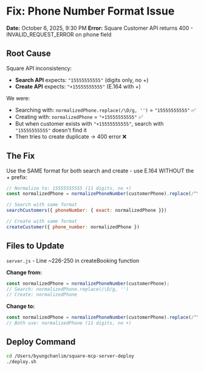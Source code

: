 # Fix: Phone Number Format Issue

**Date:** October 6, 2025, 9:30 PM
**Error:** Square Customer API returns 400 - INVALID_REQUEST_ERROR on phone field

## Root Cause

Square API inconsistency:
- **Search API** expects: `"15555555555"` (digits only, no +)
- **Create API** expects: `"+15555555555"` (E.164 with +)

We were:
- Searching with: `normalizedPhone.replace(/\D/g, '')` = `"15555555555"` ✅
- Creating with: `normalizedPhone` = `"+15555555555"` ✅
- But when customer exists with `"+15555555555"`, search with `"15555555555"` doesn't find it
- Then tries to create duplicate → 400 error ❌

## The Fix

Use the SAME format for both search and create - use E.164 WITHOUT the + prefix:

```javascript
// Normalize to: 15555555555 (11 digits, no +)
const normalizedPhone = normalizePhoneNumber(customerPhone).replace(/^\+/, '');

// Search with same format
searchCustomers({ phoneNumber: { exact: normalizedPhone }})

// Create with same format  
createCustomer({ phone_number: normalizedPhone })
```

## Files to Update

`server.js` - Line ~226-250 in createBooking function

**Change from:**
```javascript
const normalizedPhone = normalizePhoneNumber(customerPhone);
// Search: normalizedPhone.replace(/\D/g, '')
// Create: normalizedPhone
```

**Change to:**
```javascript
const normalizedPhone = normalizePhoneNumber(customerPhone).replace(/^\+/, '');
// Both use: normalizedPhone (11 digits, no +)
```

## Deploy Command

```bash
cd /Users/byungchanlim/square-mcp-server-deploy
./deploy.sh
```
